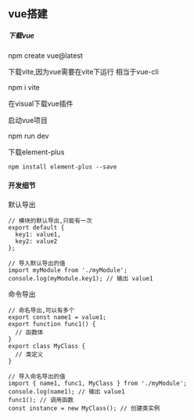 ## vue搭建

##### 下载vue

npm create vue@latest 

下载vite,因为vue需要在vite下运行 相当于vue-cli   

npm i vite

在visual下载vue插件

启动vue项目

npm run dev

下载element-plus

```
npm install element-plus --save
```





#### 开发细节

默认导出

```
// 模块的默认导出,只能有一次
export default {
  key1: value1,
  key2: value2
};

// 导入默认导出的值
import myModule from './myModule';
console.log(myModule.key1); // 输出 value1
```

命令导出

```
// 命名导出,可以有多个
export const name1 = value1;
export function func1() {
  // 函数体
}
export class MyClass {
  // 类定义
}

// 导入命名导出的值
import { name1, func1, MyClass } from './myModule';
console.log(name1); // 输出 value1
func1(); // 调用函数
const instance = new MyClass(); // 创建类实例
```